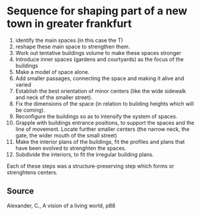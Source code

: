 # Sequence for shaping part of a new town in greater frankfurt

1. identify the main spaces (in this case the T)
2. reshape these main space to strengthen them.
3. Work out tentative buildings volume to make these spaces stronger
4. Introduce inner spaces (gardens and courtyards) as the focus of the buildings
5. Make a model of space alone.
6. Add smaller passages, connecting the space and making it alive and varied
7. Establish the best orientation of minor centers (like the wide sidewalk and neck of the smaller street).
8. Fix the dimensions of the space (in relation to building heights which will be coming).
9. Reconfigure the buildings so as to intensify the system of spaces.
10. Grapple with buildings entrance positions, to support the spaces and the line of movement. Locate further smaller centers (the narrow neck, the gate, the wider mouth of the small street)
11. Make the interior plans of the buildings, fit the profiles and plans that have been evolved to strenghten the spaces.
12. Subdivide the interiors, to fit the irregular building plans.

Each of these steps was a structure-preserving step which forms or strenghtens centers.

## Source 

Alexander, C., A vision of a living world, p88
